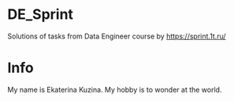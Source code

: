 # DE_Sprint
Solutions of tasks from Data Engineer course by https://sprint.1t.ru/

# Info
My name is Ekaterina Kuzina. My hobby is to wonder at the world.
